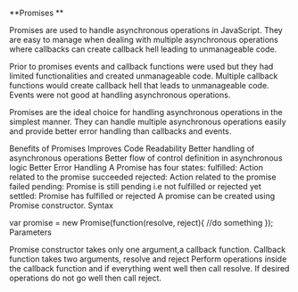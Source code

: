 **Promises **

Promises are used to handle asynchronous operations in JavaScript. They are easy to manage when dealing with multiple asynchronous operations where callbacks can create callback hell leading to unmanageable code.

Prior to promises events and callback functions were used but they had limited functionalities and created unmanageable code.
Multiple callback functions would create callback hell that leads to unmanageable code.
Events were not good at handling asynchronous operations.

Promises are the ideal choice for handling asynchronous operations in the simplest manner. They can handle multiple asynchronous operations easily and provide better error handling than callbacks and events.



Benefits of Promises
Improves Code Readability
Better handling of asynchronous operations
Better flow of control definition in asynchronous logic
Better Error Handling
A Promise has four states:
fulfilled: Action related to the promise succeeded
rejected: Action related to the promise failed
pending: Promise is still pending i.e not fulfilled or rejected yet
settled: Promise has fulfilled or rejected
A promise can be created using Promise constructor.
Syntax

var promise = new Promise(function(resolve, reject){
     //do something
});
Parameters

Promise constructor takes only one argument,a callback function.
Callback function takes two arguments, resolve and reject
Perform operations inside the callback function and if everything went well then call resolve.
If desired operations do not go well then call reject.
